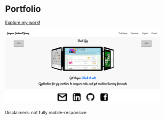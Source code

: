 # Portfolio
[Explore my work!](https://greysongy.github.io/updatedPortfolio/)

![Portfolio Image](assets/images/portfolioPic.png)

Disclaimers: not fully mobile-responsive
